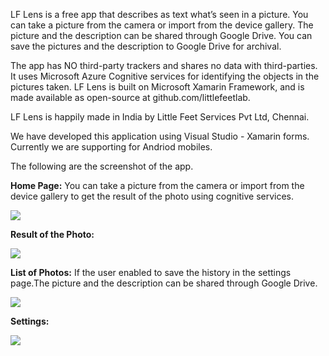 LF Lens is a free app that describes as text what’s seen in a picture. You can take a picture from the camera or import from the device gallery. The picture and the description can be shared through Google Drive. You can save the pictures and the description to Google Drive for archival. 

The app has NO third-party trackers and shares no data with third-parties. It uses Microsoft Azure Cognitive services for identifying the objects in the pictures taken. LF Lens is built on Microsoft Xamarin Framework, and is made available as open-source at github.com/littlefeetlab.

LF Lens is happily made in India by Little Feet Services Pvt Ltd, Chennai.

We have developed this application using Visual Studio - Xamarin forms. Currently we are supporting for Andriod mobiles. 

The following are the screenshot of the app.

<b>Home Page:</b>
You can take a picture from the camera or import from the device gallery to get the result of the photo using cognitive services. 

<img src="https://github.com/littlefeetlab/LFLens/blob/master/Screenshots/Home.png?raw=true"/>

<b>Result of the Photo:</b>

<img src="https://github.com/littlefeetlab/LFLens/blob/master/Screenshots/PhotoDescription.png?raw=true"/>

<b>List of Photos:</b>
If the user enabled to save the history in the settings page.The picture and the description can be shared through Google Drive.

<img src="https://github.com/littlefeetlab/LFLens/blob/master/Screenshots/ListofPhotos.png?raw=true"/>

<b>Settings:</b>

<img src="https://github.com/littlefeetlab/LFLens/blob/master/Screenshots/Settings.png?raw=true"/>
